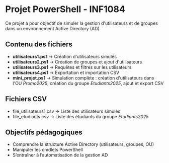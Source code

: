 ﻿# Projet PowerShell - INF1084

Ce projet a pour objectif de simuler la gestion d'utilisateurs et de groupes dans un environnement Active Directory (AD).

##  Contenu des fichiers

- **utilisateurs1.ps1** → Création d'utilisateurs simulés
- **utilisateurs2.ps1** → Création de groupes et ajout d'utilisateurs
- **utilisateurs3.ps1** → Requêtes et filtres sur les utilisateurs
- **utilisateurs4.ps1** → Exportation et importation CSV
- **mini_projet.ps1** → Simulation complète : création d'utilisateurs dans l'OU *Promo2025*, création du groupe *Etudiants2025*, ajout et export CSV

##  Fichiers CSV
- file_utilisateurs1.csv → Liste des utilisateurs simulés
- file_etudiants.csv → Liste des étudiants du groupe *Etudiants2025*

##  Objectifs pédagogiques
- Comprendre la structure Active Directory (utilisateurs, groupes, OU)
- Manipuler les cmdlets PowerShell
- S’entraîner à l’automatisation de la gestion AD


